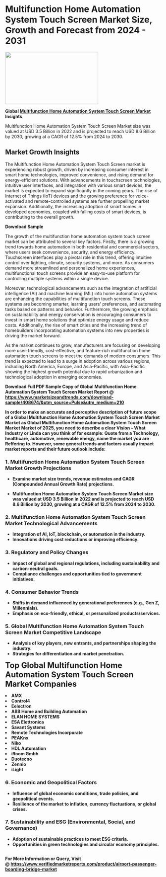 <H1>Multifunction Home Automation System Touch Screen Market Size, Growth and Forecast from 2024 - 2031</H1><img class="aligncenter size-medium wp-image-584254" src="https://thirdeyenews.in/wp-content/uploads/2024/09/Global-Market-Research-300x168.jpeg" alt="" width="300" height="168" /><p><strong>Global&nbsp;<a href="https://www.marketsizeandtrends.com/download-sample/408674/&amp;utm_source=Pulse&amp;utm_medium=210">Multifunction Home Automation System Touch Screen Market</a> Insights</strong></p><p>Multifunction Home Automation System Touch Screen Market size was valued at USD 3.5 Billion in 2022 and is projected to reach USD 8.6 Billion by 2030, growing at a CAGR of 12.5% from 2024 to 2030.</p><p><h2>Market Growth Insights</h2> <p>The Multifunction Home Automation System Touch Screen market is experiencing robust growth, driven by increasing consumer interest in smart home technologies, improved convenience, and rising demand for energy-efficient solutions. With advancements in touchscreen technologies, intuitive user interfaces, and integration with various smart devices, the market is expected to expand significantly in the coming years. The rise of Internet of Things (IoT) devices and the growing preference for voice-activated and remote-controlled systems are further propelling market expansion. Additionally, the increasing adoption of smart homes in developed economies, coupled with falling costs of smart devices, is contributing to the overall growth.</p> <p><strong>Download Sample</strong></p> <p>The growth of the multifunction home automation system touch screen market can be attributed to several key factors. Firstly, there is a growing trend towards home automation in both residential and commercial sectors, where users seek convenience, security, and energy efficiency. Touchscreen interfaces play a pivotal role in this trend, offering intuitive control over lighting, climate, security systems, and more. As consumers demand more streamlined and personalized home experiences, multifunctional touch screens provide an easy-to-use platform for controlling multiple systems within a single device.</p> <p>Moreover, technological advancements such as the integration of artificial intelligence (AI) and machine learning (ML) into home automation systems are enhancing the capabilities of multifunction touch screens. These systems are becoming smarter, learning users' preferences, and automating tasks based on patterns and behavior. Furthermore, the growing emphasis on sustainability and energy conservation is encouraging consumers to invest in smart home solutions that optimize energy usage and reduce costs. Additionally, the rise of smart cities and the increasing trend of homebuilders incorporating automation systems into new properties is driving the market forward.</p> <p>As the market continues to grow, manufacturers are focusing on developing more user-friendly, cost-effective, and feature-rich multifunction home automation touch screens to meet the demands of modern consumers. This trend is expected to lead to a surge in adoption across various regions, including North America, Europe, and Asia-Pacific, with Asia-Pacific showing the highest growth potential due to rapid urbanization and technological adoption in emerging economies.</p> <p><strong></p><p><span class=""><strong>Download Full PDF Sample Copy of Global Multifunction Home Automation System Touch Screen Market Report</strong> @ <a href="https://www.marketsizeandtrends.com/download-sample/408674/&amp;utm_source=Pulse&amp;utm_medium=210" target="_blank">https://www.marketsizeandtrends.com/download-sample/408674/&amp;utm_source=Pulse&amp;utm_medium=210</a></span></p><p>In order to make an accurate and perceptive description of future scope of a Global&nbsp;Multifunction Home Automation System Touch Screen Market Market as Global&nbsp;Multifunction Home Automation System Touch Screen Market Market of 2025, you need to describe a clear Vision &ndash; What Industry or Linda can you think of for example: Quote from a Technology, healthcare, automotive, renewable energy, name the market you are Reffering to. However, some general trends and factors usually impact market reports and their future outlook include:</p><h3>1.&nbsp;<strong>Multifunction Home Automation System Touch Screen Market Growth Projections</strong></h3><ul><li>Examine market size trends, revenue estimates and CAGR (Compounded Annual Growth Rate) projections.</li><li><p>Multifunction Home Automation System Touch Screen Market size was valued at USD 3.5 Billion in 2022 and is projected to reach USD 8.6 Billion by 2030, growing at a CAGR of 12.5% from 2024 to 2030.</p></li></ul><h3>2.&nbsp;<strong>Multifunction Home Automation System Touch Screen Market Technological Advancements</strong></h3><ul><li>Integration of AI, IoT, blockchain, or automation in the industry.</li><li>Innovations driving cost reductions or improving efficiency.</li></ul><h3>3.&nbsp;<strong>Regulatory and Policy Changes</strong></h3><ul><li>Impact of global and regional regulations, including sustainability and carbon-neutral goals.</li><li>Compliance challenges and opportunities tied to government initiatives.</li></ul><h3>4.&nbsp;<strong>Consumer Behavior Trends</strong></h3><ul><li>Shifts in demand influenced by generational preferences (e.g., Gen Z, Millennials).</li><li>Emphasis on eco-friendly, ethical, or personalized products/services.</li></ul><h3>5.&nbsp;<strong>Global Multifunction Home Automation System Touch Screen Market Competitive Landscape</strong></h3><ul><li>Analysis of key players, new entrants, and partnerships shaping the industry.</li><li>Strategies for differentiation and market penetration.</li></ul><p data-pm-slice="1 1 []"><span style="color: inherit; font-family: inherit; font-size: 25px;">Top Global Multifunction Home Automation System Touch Screen Market Companies</span></p><div class="" data-test-id=""><p><li>AMX</li><li> Control4</li><li> Eelectron</li><li> ABB Home and Building Automation</li><li> ELAN HOME SYSTEMS</li><li> ESA Elettronica</li><li> Savant Systems</li><li> Remote Technologies Incorporate</li><li> PEAKnx</li><li> Niko</li><li> HDL Automation</li><li> iRoom Gmbh</li><li> Duotecno</li><li> Zennio</li><li> iLight</li></p></div><h3>6.&nbsp;<strong>Economic and Geopolitical Factors</strong></h3><ul><li>Influence of global economic conditions, trade policies, and geopolitical events.</li><li>Resilience of the market to inflation, currency fluctuations, or global crises.</li></ul><h3>7.&nbsp;<strong>Sustainability and ESG (Environmental, Social, and Governance)</strong></h3><ul><li>Adoption of sustainable practices to meet ESG criteria.</li><li>Opportunities in green technologies and circular economy principles.</li></ul><h2><strong style="font-size: 14px;">For More Information or Query, Visit @&nbsp;</strong><a style="background-color: #ffffff; font-size: 14px;" href="https://www.marketsizeandtrends.com/report/multifunction-home-automation-system-touch-screen-market/" target="_blank">https://www.verifiedmarketreports.com/product/airport-passenger-boarding-bridge-market</a></h2>
